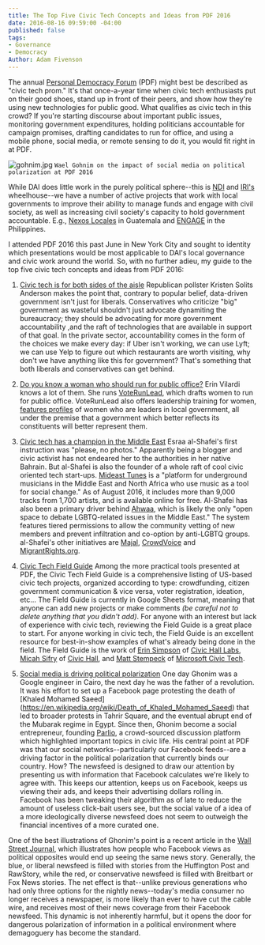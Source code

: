 ```yaml
---
title: The Top Five Civic Tech Concepts and Ideas from PDF 2016
date: 2016-08-16 09:59:00 -04:00
published: false
tags:
- Governance
- Democracy
Author: Adam Fivenson
---
```


The annual [Personal Democracy Forum](http://go.personaldemocracy.com/) (PDF) might best be described as "civic tech prom." It's that once-a-year time when civic tech enthusiasts put on their good shoes, stand up in front of their peers, and show how they're using new technologies for public good. What qualifies as civic tech in this crowd? If you're starting discourse about important public issues, monitoring government expenditures, holding politicians accountable for campaign promises, drafting candidates to run for office, and using a mobile phone, social media, or remote sensing to do it, you would fit right in at PDF.

<!--more-->

![gohnim.jpg](/uploads/gohnim.jpg)
`Wael Gohnim on the impact of social media on political polarization at PDF 2016`

While DAI does little work in the purely political sphere--this is [NDI](https://www.ndi.org/) and [IRI's](http://www.iri.org/) wheelhouse--we have a number of active projects that work with local governments to improve their ability to manage funds and engage with civil society, as well as increasing civil society's capacity to hold government accountable. E.g., [Nexos Locales](http://dai.com/our-work/projects/guatemala%E2%80%94nexos-locales) in Guatemala and [ENGAGE](http://dai.com/our-work/projects/philippines%E2%80%94enhancing-governance-accountability-and-engagement-engage) in the Philippines.

I attended PDF 2016 this past June in New York City and sought to identity which presentations would be most applicable to DAI's local governance and civic work around the world. So, with no further adieu, my guide to the top five civic tech concepts and ideas from PDF 2016:

1. [Civic tech is for both sides of the aisle](https://www.youtube.com/watch?v=whgHBpF0i6A)
   Republican pollster Kristen Solits Anderson makes the point that, contrary to popular belief, data-driven government isn't just for liberals. Conservatives who criticize "big" government as wasteful shouldn't just advocate dynamiting the bureaucracy; they should be advocating for more government accountability ,and the raft of technologies that are available in support of that goal. In the private sector, accountability comes in the form of the choices we make every day: if Uber isn't working, we can use Lyft; we can use Yelp to figure out which restaurants are worth visiting, why don't we have anything like this for government? That's something that both liberals and conservatives can get behind.

2. [Do you know a woman who should run for public office?](https://voterunlead.org/)
   Erin Vilardi knows a lot of them. She runs [VoteRunLead](https://voterunlead.org/), which drafts women to run for public office. VoteRunLead also offers leadership training for women, [features profiles](https://voterunlead.org/go-lead/how-i-lead/) of women who are leaders in local government, all under the premise that a government which better reflects its constituents will better represent them.

3. [Civic tech has a champion in the Middle East](https://personaldemocracy.com/esraa-al-shafei)
   Esraa al-Shafei's first instruction was "please, no photos." Apparently being a blogger and civic activist has not endeared her to the authorities in her native Bahrain. But al-Shafei is also the founder of a whole raft of cool civic oriented tech start-ups. [Mideast Tunes](https://mideastunes.com/) is a "platform for underground musicians in the Middle East and North Africa who use music as a tool for social change." As of August 2016, it includes more than 9,000 tracks from 1,700 artists, and is available online for free. Al-Shafei has also been a primary driver behind [Ahwaa](https://ahwaa.org/), which is likely the only "open space to debate LGBTQ-related issues in the Middle East." The system features tiered permissions to allow the community vetting of new members and prevent infiltration and co-option by anti-LGBTQ groups. al-Shafei's other initiatives are [Majal](https://majal.org/), [CrowdVoice](http://crowdvoice.org/) and [MigrantRights.org](https://www.migrant-rights.org/).

4. [Civic Tech Field Guide](http://bit.ly/organizecivictech)
   Among the more practical tools presented at PDF, the Civic Tech Field Guide is a comprehensive listing of US-based civic tech projects, organized according to type: crowdfunding, citizen government communication & vice versa, voter registration, ideation, etc... The Field Guide is currently in Google Sheets format, meaning that anyone can add new projects or make comments *(be careful not to delete anything that you didn't add)*. For anyone with an interest but lack of experience with civic tech, reviewing the Field Guide is a great place to start. For anyone working in civic tech, the Field Guide is an excellent resource for best-in-show examples of what's already being done in the field. The Field Guide is the work of [Erin Simpson](https://twitter.com/esmpsn) of [Civic Hall Labs](http://www.civichalllabs.org/), [Micah Sifry](https://twitter.com/mlsif) of [Civic Hall](http://civichall.org/), and [Matt Stempeck](https://twitter.com/mstem) of [Microsoft Civic Tech](http://microsoftnewyork.com/category/civic-tech/).

5. [Social media is driving political polarization](https://personaldemocracy.com/wael-gonim)
   One day Ghonim was a Google engineer in Cairo, the next day he was the father of a revolution. It was his effort to set up a Facebook page protesting the death of \[Khaled Mohamed Saeed\] (https://en.wikipedia.org/wiki/Death_of_Khaled_Mohamed_Saeed) that led to broader protests in Tahrir Square, and the eventual abrupt end of the Mubarak regime in Egypt. Since then, Ghonim become a social entrepreneur, founding [Parlio](http://www.parlio.com/), a crowd-sourced discussion platform which highlighted important topics in civic life. His central point at PDF was that our social networks--particularly our Facebook feeds--are a driving factor in the political polarization that currently binds our country. How? The newsfeed is designed to draw our attention by presenting us with information that Facebook calculates we're likely to agree with. This keeps our attention, keeps us on Facebook, keeps us viewing their ads, and keeps their advertising dollars rolling in. Facebook has been tweaking their algorithm as of late to reduce the amount of useless click-bait users see, but the social value of a idea of a more ideologically diverse newsfeed does not seem to outweigh the financial incentives of a more curated one.

One of the best illustrations of Ghonim's point is a recent article in the [Wall Street Journal](http://graphics.wsj.com/blue-feed-red-feed/), which illustrates how people who Facebook views as political opposites would end up seeing the same news story. Generally, the blue, or liberal newsfeed is filled with stories from the Huffington Post and RawStory, while the red, or conservative newsfeed is filled with Breitbart or Fox News stories. The net effect is that--unlike previous generations who had only three options for the nightly news--today's media consumer no longer receives a newspaper, is more likely than ever to have cut the cable wire, and receives most of their news coverage from their Facebook newsfeed. This dynamic is not inherently harmful, but it opens the door for dangerous polarization of information in a political environment where demagoguery has become the standard.